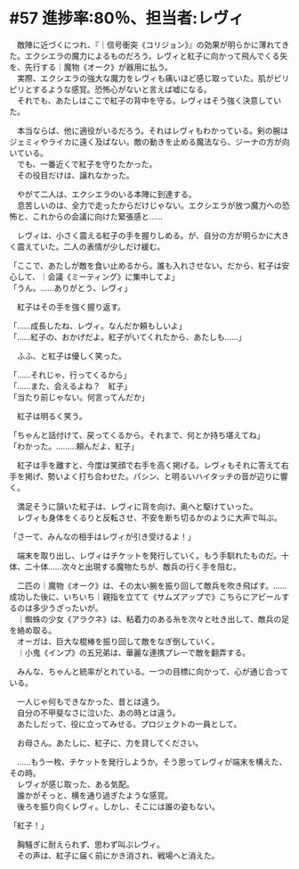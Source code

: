 # #57 進捗率:80％、担当者:レヴィ
　敵陣に近づくにつれ、『｜信号衝突《コリジョン》』の効果が明らかに薄れてきた。エクシエラの魔力によるものだろう。レヴィと紅子に向かって飛んでくる矢を、先行する｜魔物《オーク》が器用に払う。  
　実際、エクシエラの強大な魔力をレヴィも痛いほど感じ取っていた。肌がピリピリとするような感覚。恐怖心がないと言えば嘘になる。  
　それでも、あたしはここで紅子の背中を守る。レヴィはそう強く決意していた。

　本当ならば、他に適役がいるだろう。それはレヴィもわかっている。剣の腕はジェミィやライカに遠く及ばない。敵の動きを止める魔法なら、ジーナの方が向いている。  
　でも、一番近くで紅子を守りたかった。  
　その役目だけは、譲れなかった。

　やがて二人は、エクシエラのいる本陣に到達する。  
　息苦しいのは、全力で走ったからだけじゃない。エクシエラが放つ魔力への恐怖と、これからの会議に向けた緊張感と……

　レヴィは、小さく震える紅子の手を握りしめる。が、自分の方が明らかに大きく震えていた。二人の表情が少しだけ緩む。

「ここで、あたしが敵を食い止めるから。誰も入れさせない。だから、紅子は安心して、｜会議《ミーティング》に集中してよ」  
「うん。……ありがとう、レヴィ」

　紅子はその手を強く握り返す。

「……成長したね、レヴィ。なんだか頼もしいよ」  
「……紅子の、おかげだよ。紅子がいてくれたから、あたしも……」

　ふふ、と紅子は優しく笑った。

「……それじゃ、行ってくるから」  
「……また、会えるよね？　紅子」  
「当たり前じゃない。何言ってんだか」

　紅子は明るく笑う。

「ちゃんと話付けて、戻ってくるから。それまで、何とか持ち堪えてね」  
「わかった。………頼んだよ、紅子」

　紅子は手を離すと、今度は笑顔で右手を高く掲げる。レヴィもそれに答えて右手を掲げ、勢いよく打ち合わせた。パシン、と明るいハイタッチの音が辺りに響く。

　満足そうに頷いた紅子は、レヴィに背を向け、奥へと駆けていった。  
　レヴィも身体をくるりと反転させ、不安を断ち切るかのように大声で叫ぶ。

「さーて、みんなの相手はレヴィが引き受けるよ！」

　端末を取り出し、レヴィはチケットを発行していく。もう手馴れたものだ。十体、二十体……次々と出現する魔物たちが、敵兵の行く手を阻む。

　二匹の｜魔物《オーク》は、その太い腕を振り回して敵兵を吹き飛ばす。……成功した後に、いちいち｜親指を立てて《サムズアップで》こちらにアピールするのは多少うざったいが。  
　｜蜘蛛の少女《アラクネ》は、粘着力のある糸を次々と吐き出して、敵兵の足を絡め取る。  
　オーガは、巨大な棍棒を振り回して敵をなぎ倒していく。  
　｜小鬼《インプ》の五兄弟は、華麗な連携プレーで敵を翻弄する。

　みんな、ちゃんと統率がとれている。一つの目標に向かって、心が通じ合っている。

　一人じゃ何もできなかった、昔とは違う。  
　自分の不甲斐なさに泣いた、あの時とは違う。  
　あたしだって、役に立ってみせる。プロジェクトの一員として。

　お母さん。あたしに、紅子に、力を貸してください。

　……もう一枚、チケットを発行しようか。そう思ってレヴィが端末を構えた、その時。  
　レヴィが感じ取った、ある気配。  
　誰かがそっと、横を通り過ぎたような感覚。  
　後ろを振り向くレヴィ。しかし、そこには誰の姿もない。

「紅子！」

　胸騒ぎに耐えられず、思わず叫ぶレヴィ。  
　その声は、紅子に届く前にかき消され、戦場へと消えた。
